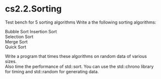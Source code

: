 # cs2.2.Sorting
Test bench for 5 sorting algorithms
Write a the following sorting algorithms:

Bubble Sort 
Insertion Sort  
Selection Sort  
Merge Sort  
Quick Sort  

Write a program that times these algorithms on random data of various sizes.  
Also time the performance of std::sort. 
You can use the std::chrono library for timing and std::random for generating data. 
